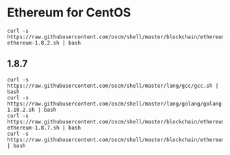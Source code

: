 Ethereum for CentOS
=====

	curl -s https://raw.githubusercontent.com/oscm/shell/master/blockchain/ethereum/centos/go-ethereum-1.8.2.sh | bash


## 1.8.7

	curl -s https://raw.githubusercontent.com/oscm/shell/master/lang/gcc/gcc.sh | bash
	curl -s https://raw.githubusercontent.com/oscm/shell/master/lang/golang/golang-1.10.2.sh | bash
	curl -s https://raw.githubusercontent.com/oscm/shell/master/blockchain/ethereum/centos/go-ethereum-1.8.7.sh | bash
	curl -s https://raw.githubusercontent.com/oscm/shell/master/blockchain/ethereum/systemd/private.sh | bash